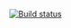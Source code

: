 [![Build status](https://ci.appveyor.com/api/projects/status/oxug6r55iulwkk4j?svg=true)](https://ci.appveyor.com/project/Summer20100/ahj-04-testing)
